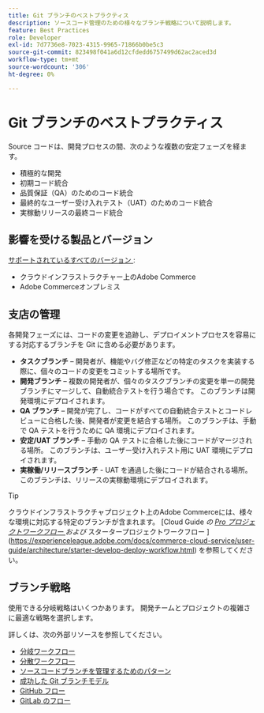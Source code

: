 ```yaml
---
title: Git ブランチのベストプラクティス
description: ソースコード管理のための様々なブランチ戦略について説明します。
feature: Best Practices
role: Developer
exl-id: 7d7736e8-7023-4315-9965-71866b0be5c3
source-git-commit: 823498f041a6d12cfdedd6757499d62ac2aced3d
workflow-type: tm+mt
source-wordcount: '306'
ht-degree: 0%

---
```


# Git ブランチのベストプラクティス

Source コードは、開発プロセスの間、次のような複数の安定フェーズを経ます。

- 積極的な開発
- 初期コード統合
- 品質保証（QA）のためのコード統合
- 最終的なユーザー受け入れテスト（UAT）のためのコード統合
- 実稼動リリースの最終コード統合

## 影響を受ける製品とバージョン

[ サポートされているすべてのバージョン ](../../../release/versions.md):

- クラウドインフラストラクチャー上のAdobe Commerce
- Adobe Commerceオンプレミス

## 支店の管理

各開発フェーズには、コードの変更を追跡し、デプロイメントプロセスを容易にする対応するブランチを Git に含める必要があります。

- **タスクブランチ** – 開発者が、機能やバグ修正などの特定のタスクを実装する際に、個々のコードの変更をコミットする場所です。
- **開発ブランチ** – 複数の開発者が、個々のタスクブランチの変更を単一の開発ブランチにマージして、自動統合テストを行う場合です。 このブランチは開発環境にデプロイされます。
- **QA ブランチ** – 開発が完了し、コードがすべての自動統合テストとコードレビューに合格した後、開発者が変更を結合する場所。 このブランチは、手動で QA テストを行うために QA 環境にデプロイされます。
- **安定/UAT ブランチ** – 手動の QA テストに合格した後にコードがマージされる場所。 このブランチは、ユーザー受け入れテスト用に UAT 環境にデプロイされます。
- **実稼働/リリースブランチ** - UAT を通過した後にコードが結合される場所。 このブランチは、リリースの実稼動環境にデプロイされます。

>[!TIP]
>
>クラウドインフラストラクチャプロジェクト上のAdobe Commerceには、様々な環境に対応する特定のブランチが含まれます。 [Cloud Guide _の [Pro プロジェクトワークフロー ](https://experienceleague.adobe.com/docs/commerce-cloud-service/user-guide/architecture/pro-develop-deploy-workflow.html) および_ スタータープロジェクトワークフロー ](https://experienceleague.adobe.com/docs/commerce-cloud-service/user-guide/architecture/starter-develop-deploy-workflow.html) を参照してください。

## ブランチ戦略

使用できる分岐戦略はいくつかあります。 開発チームとプロジェクトの複雑さに最適な戦略を選択します。

詳しくは、次の外部リソースを参照してください。

- [ 分岐ワークフロー ](https://git-scm.com/book/en/v2/Git-Branching-Branching-Workflows)
- [ 分散ワークフロー ](https://git-scm.com/book/en/v2/Distributed-Git-Distributed-Workflows)
- [ ソースコードブランチを管理するためのパターン ](https://martinfowler.com/articles/branching-patterns.html)
- [ 成功した Git ブランチモデル ](https://nvie.com/posts/a-successful-git-branching-model/)
- [GitHub フロー ](https://docs.github.com/en/get-started/quickstart/github-flow)
- [GitLab のフロー ](https://about.gitlab.com/blog/2023/07/27/gitlab-flow-duo/)
